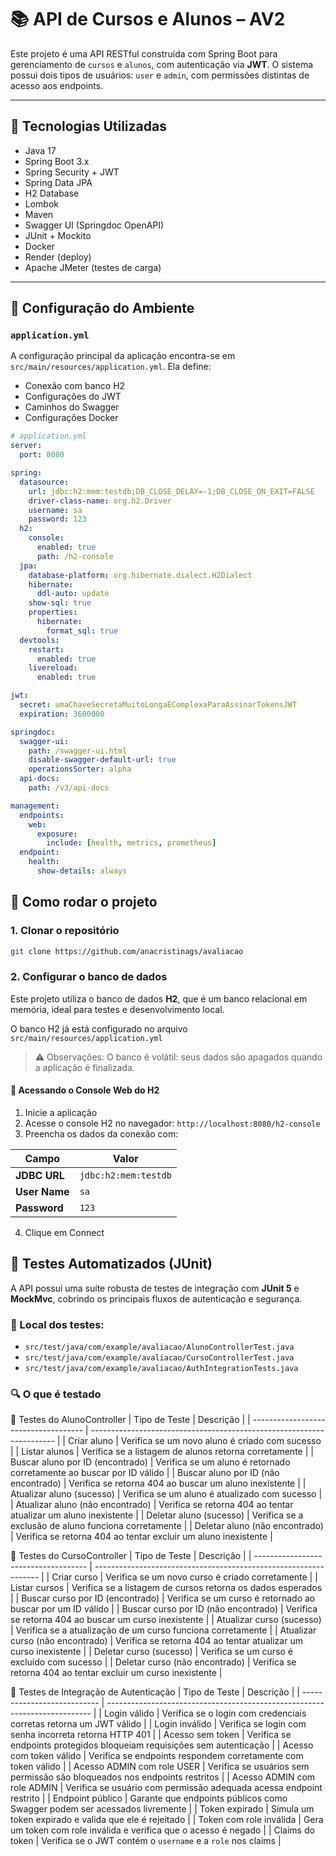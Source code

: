 # 📚 API de Cursos e Alunos – AV2

Este projeto é uma API RESTful construída com Spring Boot para gerenciamento de `cursos` e `alunos`, com autenticação via **JWT**. O sistema possui dois tipos de usuários: `user` e `admin`, com permissões distintas de acesso aos endpoints.

---

## 🚀 Tecnologias Utilizadas

- Java 17
- Spring Boot 3.x
- Spring Security + JWT
- Spring Data JPA
- H2 Database
- Lombok
- Maven
- Swagger UI (Springdoc OpenAPI)
- JUnit + Mockito
- Docker
- Render (deploy)
- Apache JMeter (testes de carga)

---

## 🔧 Configuração do Ambiente
### `application.yml`
A configuração principal da aplicação encontra-se em `src/main/resources/application.yml`. Ela define:

- Conexão com banco H2
- Configurações do JWT 
- Caminhos do Swagger
- Configurações Docker
  
```yaml
# application.yml
server:
  port: 8080

spring:
  datasource:
    url: jdbc:h2:mem:testdb;DB_CLOSE_DELAY=-1;DB_CLOSE_ON_EXIT=FALSE
    driver-class-name: org.h2.Driver
    username: sa
    password: 123
  h2:
    console:
      enabled: true
      path: /h2-console
  jpa:
    database-platform: org.hibernate.dialect.H2Dialect
    hibernate:
      ddl-auto: update
    show-sql: true
    properties:
      hibernate:
        format_sql: true
  devtools:
    restart:
      enabled: true
    livereload:
      enabled: true

jwt:
  secret: umaChaveSecretaMuitoLongaEComplexaParaAssinarTokensJWT
  expiration: 3600000

springdoc:
  swagger-ui:
    path: /swagger-ui.html
    disable-swagger-default-url: true
    operationsSorter: alpha
  api-docs:
    path: /v3/api-docs

management:
  endpoints:
    web:
      exposure:
        include: [health, metrics, prometheus]
  endpoint:
    health:
      show-details: always
```

## 💾 Como rodar o projeto

### 1. Clonar o repositório

```bash
git clone https://github.com/anacristinags/avaliacao
```

### 2. Configurar o banco de dados

Este projeto utiliza o banco de dados **H2**, que é um banco relacional em memória, ideal para testes e desenvolvimento local.

O banco H2 já está configurado no arquivo `src/main/resources/application.yml`

> ⚠️ Observações:
> O banco é volátil: seus dados são apagados quando a aplicação é finalizada.

#### 🧪 Acessando o Console Web do H2
1. Inicie a aplicação 
2. Acesse o console H2 no navegador:
`http://localhost:8080/h2-console`
3. Preencha os dados da conexão com:
   
| Campo         | Valor                |
| ------------- | -------------------- |
| **JDBC URL**  | `jdbc:h2:mem:testdb` |
| **User Name** | `sa`                 |
| **Password**  | `123`  |

4. Clique em Connect

## 🧪 Testes Automatizados (JUnit)
A API possui uma suíte robusta de testes de integração com **JUnit 5** e **MockMvc**, cobrindo os principais fluxos de autenticação e segurança.

### 📂 Local dos testes:
* `src/test/java/com/example/avaliacao/AlunoControllerTest.java`
* `src/test/java/com/example/avaliacao/CursoControllerTest.java`
* `src/test/java/com/example/avaliacao/AuthIntegrationTests.java`

### 🔍 O que é testado
🔸 Testes do AlunoController
| Tipo de Teste                        | Descrição                                                             |
| ------------------------------------ | --------------------------------------------------------------------- |
| Criar aluno                          | Verifica se um novo aluno é criado com sucesso                        |
| Listar alunos                        | Verifica se a listagem de alunos retorna corretamente                 |
| Buscar aluno por ID (encontrado)     | Verifica se um aluno é retornado corretamente ao buscar por ID válido |
| Buscar aluno por ID (não encontrado) | Verifica se retorna 404 ao buscar um aluno inexistente                |
| Atualizar aluno (sucesso)            | Verifica se um aluno é atualizado com sucesso                         |
| Atualizar aluno (não encontrado)     | Verifica se retorna 404 ao tentar atualizar um aluno inexistente      |
| Deletar aluno (sucesso)              | Verifica se a exclusão de aluno funciona corretamente                 |
| Deletar aluno (não encontrado)       | Verifica se retorna 404 ao tentar excluir um aluno inexistente        |

🔸 Testes do CursoController
| Tipo de Teste                        | Descrição                                                        |
| ------------------------------------ | ---------------------------------------------------------------- |
| Criar curso                          | Verifica se um novo curso é criado corretamente                  |
| Listar cursos                        | Verifica se a listagem de cursos retorna os dados esperados      |
| Buscar curso por ID (encontrado)     | Verifica se um curso é retornado ao buscar por um ID válido      |
| Buscar curso por ID (não encontrado) | Verifica se retorna 404 ao buscar um curso inexistente           |
| Atualizar curso (sucesso)            | Verifica se a atualização de um curso funciona corretamente      |
| Atualizar curso (não encontrado)     | Verifica se retorna 404 ao tentar atualizar um curso inexistente |
| Deletar curso (sucesso)              | Verifica se um curso é excluído com sucesso                      |
| Deletar curso (não encontrado)       | Verifica se retorna 404 ao tentar excluir um curso inexistente   |

🔸 Testes de Integração de Autenticação
| Tipo de Teste               | Descrição                                                                  |
| --------------------------- | -------------------------------------------------------------------------- |
| Login válido                | Verifica se o login com credenciais corretas retorna um JWT válido         |
| Login inválido              | Verifica se login com senha incorreta retorna HTTP 401                     |
| Acesso sem token            | Verifica se endpoints protegidos bloqueiam requisições sem autenticação    |
| Acesso com token válido     | Verifica se endpoints respondem corretamente com token válido              |
| Acesso ADMIN com role USER  | Verifica se usuários sem permissão são bloqueados nos endpoints restritos  |
| Acesso ADMIN com role ADMIN | Verifica se usuário com permissão adequada acessa endpoint restrito        |
| Endpoint público            | Garante que endpoints públicos como Swagger podem ser acessados livremente |
| Token expirado              | Simula um token expirado e valida que ele é rejeitado                      |
| Token com role inválida     | Gera um token com role inválida e verifica que o acesso é negado           |
| Claims do token             | Verifica se o JWT contém o `username` e a `role` nos claims                |
